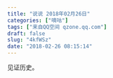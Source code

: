 ```yaml
---
title: "说说 2018年02月26日"
categories: ["嘀咕"]
tags: ["来自QQ空间 qzone.qq.com"]
draft: false
slug: "4kfWSz"
date: "2018-02-26 08:15:14"
---
```


见证历史。
